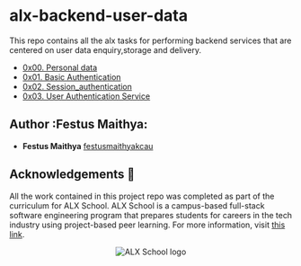 # alx-backend-user-data

This repo contains all the alx tasks for performing backend services that are centered on user data enquiry,storage and delivery.

* [0x00. Personal data](./0x00-personal_data)
* [0x01. Basic Authentication](./0x01-Basic_authentication)
* [0x02. Session_authentication](./0x02-Session_authentication)
* [0x03. User Authentication Service](./0x03-user_authentication_service)


## Author :Festus Maithya:

* **Festus Maithya** [festusmaithyakcau](https://github.com/festusmaithyakcau)

## Acknowledgements :pray:

All the work contained in this project repo was completed as part of the curriculum for
ALX School. ALX School is a campus-based full-stack software
engineering program that prepares students for careers in the tech industry
using project-based peer learning. For more information, visit
[this link](https://www.alxafrica.com/software-engineering/).

<p align="center">
  <img src="https://cdn.movemeback.com/media/thumbnails/images/alx-organisation-logo-20190916-00002391/f6313bbddaca8b63d28b26a7b02bc3c7.jpg"
       alt="ALX School logo"
  >
</p>
